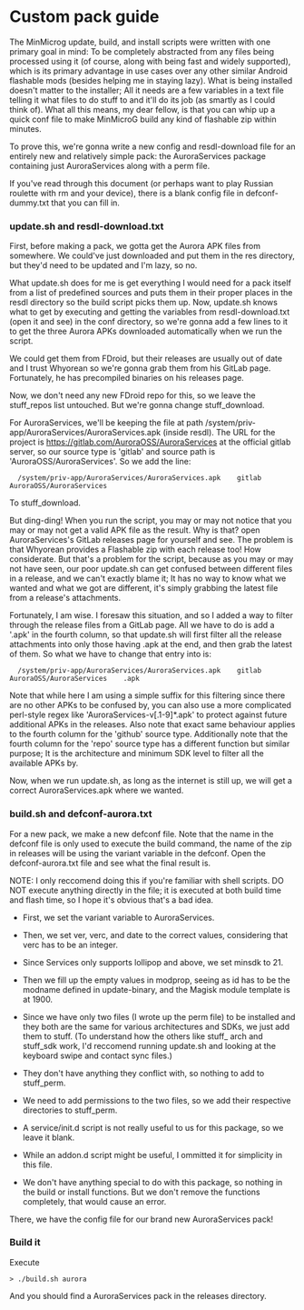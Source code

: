 # Custom pack guide

The MinMicrog update, build, and install scripts were written with one primary goal in mind: To be completely abstracted from any files being processed using it (of course, along with being fast and widely supported), which is its primary advantage in use cases over any other similar Android flashable mods (besides helping me in staying lazy). What is being installed doesn't matter to the installer; All it needs are a few variables in a text file telling it what files to do stuff to and it'll do its job (as smartly as I could think of). What all this means, my dear fellow, is that you can whip up a quick conf file to make MinMicroG build any kind of flashable zip within minutes.

To prove this, we're gonna write a new config and resdl-download file for an entirely new and relatively simple pack: the AuroraServices package containing just AuroraServices along with a perm file.

If you've read through this document (or perhaps want to play Russian roulette with rm and your device), there is a blank config file in defconf-dummy.txt that you can fill in.

### update.sh and resdl-download.txt
First, before making a pack, we gotta get the Aurora APK files from somewhere. We could've just downloaded and put them in the res directory, but they'd need to be updated and I'm lazy, so no.

What update.sh does for me is get everything I would need for a pack itself from a list of predefined sources and puts them in their proper places in the resdl directory so the build script picks them up. Now, update.sh knows what to get by executing and getting the variables from resdl-download.txt (open it and see) in the conf directory, so we're gonna add a few lines to it to get the three Aurora APKs downloaded automatically when we run the script.

We could get them from FDroid, but their releases are usually out of date and I trust Whyorean so we're gonna grab them from his GitLab page. Fortunately, he has precompiled binaries on his releases page.

Now, we don't need any new FDroid repo for this, so we leave the stuff_repos list untouched. But we're gonna change stuff_download.

For AuroraServices, we'll be keeping the file at path /system/priv-app/AuroraServices/AuroraServices.apk (inside resdl). The URL for the project is https://gitlab.com/AuroraOSS/AuroraServices at the official gitlab server, so our source type is 'gitlab' and source path is 'AuroraOSS/AuroraServices'. So we add the line:
```
  /system/priv-app/AuroraServices/AuroraServices.apk    gitlab  AuroraOSS/AuroraServices

```
To stuff_download.

But ding-ding! When you run the script, you may or may not notice that you may or may not get a valid APK file as the result. Why is that? open AuroraServices's GitLab releases page for yourself and see. The problem is that Whyorean provides a Flashable zip with each release too! How considerate. But that's a problem for the script, because as you may or may not have seen, our poor update.sh can get confused between different files in a release, and we can't exactly blame it; It has no way to know what we wanted and what we got are different, it's simply grabbing the latest file from a release's attachments.

Fortunately, I am wise. I foresaw this situation, and so I added a way to filter through the release files from a GitLab page. All we have to do is add a '.apk' in the fourth column, so that update.sh will first filter all the release attachments into only those having .apk at the end, and then grab the latest of them. So what we have to change that entry into is:
```
  /system/priv-app/AuroraServices/AuroraServices.apk    gitlab  AuroraOSS/AuroraServices    .apk
```
Note that while here I am using a simple suffix for this filtering since there are no other APKs to be confused by, you can also use a more complicated perl-style regex like 'AuroraServices-v[.1-9]*.apk' to protect against future additional APKs in the releases.
Also note that exact same behaviour applies to the fourth column for the 'github' source type.
Additionally note that the fourth column for the 'repo' source type has a different function but similar purpose; It is the architecture and minimum SDK level to filter all the available APKs by.

Now, when we run update.sh, as long as the internet is still up, we will get a correct AuroraServices.apk where we wanted.

### build.sh and defconf-aurora.txt

For a new pack, we make a new defconf file. Note that the name in the defconf file is only used to execute the build command, the name of the zip in releases will be using the variant variable in the defconf. Open the defconf-aurora.txt file and see what the final result is.

NOTE: I only reccomend doing this if you're familiar with shell scripts. DO NOT execute anything directly in the file; it is executed at both build time and flash time, so I hope it's obvious that's a bad idea.

 - First, we set the variant variable to AuroraServices.

 - Then, we set ver, verc, and date to the correct values, considering that verc has to be an integer.

 - Since Services only supports lollipop and above, we set minsdk to 21.

 - Then we fill up the empty values in modprop, seeing as id has to be the modname defined in update-binary, and the Magisk module template is at 1900.

 - Since we have only two files (I wrote up the perm file) to be installed and they both are the same for various architectures and SDKs, we just add them to stuff.
(To understand how the others like stuff_ arch and stuff_sdk work, I'd reccomend running update.sh and looking at the keyboard swipe and contact sync files.)

 - They don't have anything they conflict with, so nothing to add to stuff_perm.

 - We need to add permissions to the two files, so we add their respective directories to stuff_perm.

 - A service/init.d script is not really useful to us for this package, so we leave it blank.

 - While an addon.d script might be useful, I ommitted it for simplicity in this file.

 - We don't have anything special to do with this package, so nothing in the build or install functions. But we don't remove the functions completely, that would cause an error.

There, we have the config file for our brand new AuroraServices pack!

### Build it

Execute
```
> ./build.sh aurora
```

And you should find a AuroraServices pack in the releases directory.

